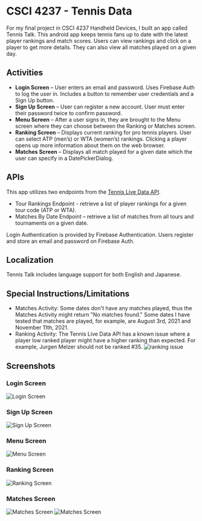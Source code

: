 # CSCI 4237 - Tennis Data

For my final project in CSCI 4237 Handheld Devices, I built an app called Tennis Talk. This android app keeps tennis fans up to date with the latest player rankings and match scores. Users can view rankings and click on a player to get more details. They can also view all matches played on a given day. 

## Activities
- **Login Screen** – User enters an email and password. Uses Firebase Auth to log the user in. Includes a button to remember user credentials and a Sign Up button.
- **Sign Up Screen** – User can register a new account. User must enter their password twice to confirm password.
- **Menu Screen**  – After a user signs in, they are brought to the Menu screen where they can choose between the Ranking or Matches screen.
- **Ranking Screen** – Displays current ranking for pro tennis players. User can select ATP (men’s) or WTA (women’s) rankings. Clicking a player opens up more information about them on the web browser. 
- **Matches Screen** – Displays all match played for a given date which the user can specify in a DatePickerDialog. 

## APIs
This app utilizes two endpoints from the [Tennis Live Data API](https://rapidapi.com/sportcontentapi/api/tennis-live-data/).
- Tour Rankings Endpoint - retrieve a list of player rankings for a given tour code (ATP or WTA).
- Matches By Date Endpoint – retrieve a list of matches from all tours and tournaments on a given date.

Login Authentication is provided by Firebase Authentication. Users register and store an email and password on Firebase Auth.

## Localization
Tennis Talk includes language support for both English and Japanese.

## Special Instructions/Limitations
- Matches Activity: Some dates don't have any matches played, thus the Matches Activity might return "No matches found." Some dates I have tested that matches are played, for example, are August 3rd, 2021 and November 11th, 2021.
- Ranking Activity: The Tennis Live Data API has a known issue where a player low ranked player might have a higher ranking than expected. For example, Jurgen Melzer should not be ranked #35.
![ranking issue](ranking_issue.png)

## Screenshots
### Login Screen
![Login Screen](login.png)
### Sign Up Screen
![Sign Up Screen](sign_up.png)
### Menu Screen
![Menu Screen](menu.png)
### Ranking Screen
![Ranking Screen](ranking.png)
### Matches Screen
![Matches Screen](matches.png)
![Matches Screen](date_selection1.png)

